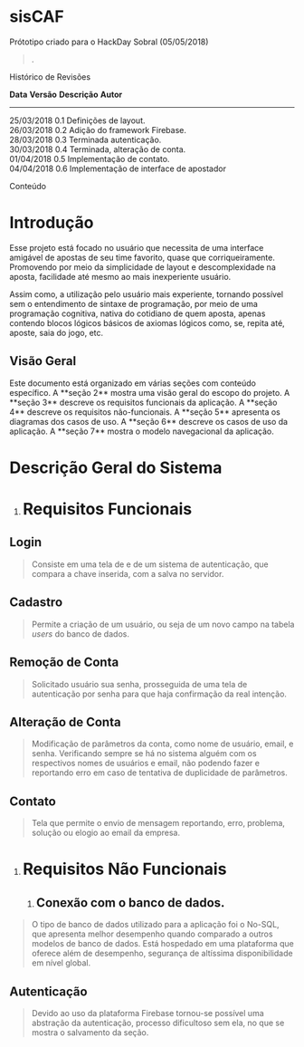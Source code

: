 # sisCAF
Prótotipo criado para o HackDay Sobral (05/05/2018)
> *.*

Histórico de Revisões

  **Data**     **Versão**   **Descrição**                             **Autor**
  ------------ ------------ ----------------------------------------- -----------
  25/03/2018   0.1          Definições de layout.                     
  26/03/2018   0.2          Adição do framework Firebase.             
  28/03/2018   0.3          Terminada autenticação.                   
  30/03/2018   0.4          Terminada, alteração de conta.            
  01/04/2018   0.5          Implementação de contato.                 
  04/04/2018   0.6          Implementação de interface de apostador   

Conteúdo

Introdução
==========

<p>Esse projeto está focado no usuário que necessita de uma interface
amigável de apostas de seu time favorito, quase que corriqueiramente.
Promovendo por meio da simplicidade de layout e descomplexidade na
aposta, facilidade até mesmo ao mais inexperiente usuário.<p/>

<p>Assim como, a utilização pelo usuário mais experiente, tornando possível
sem o entendimento de sintaxe de programação, por meio de uma
programação cognitiva, nativa do cotidiano de quem aposta, apenas
contendo blocos lógicos básicos de axiomas lógicos como, se, repita até,
aposte, saia do jogo, etc.<p/>

Visão Geral
-----------

<p>Este documento está organizado em várias
seções com conteúdo específico. A **seção 2** mostra uma visão geral do
escopo do projeto. A **seção 3** descreve os requisitos funcionais da
aplicação. A **seção 4** descreve os requisitos não-funcionais. A
**seção 5** apresenta os diagramas dos casos de uso. A **seção 6**
descreve os casos de uso da aplicação. A **seção 7** mostra o modelo
navegacional da aplicação.<p/>


Descrição Geral do Sistema
==========================

1.  Requisitos Funcionais
    =====================

 
Login
-----

> Consiste em uma tela de e de um sistema de autenticação, que compara a
> chave inserida, com a salva no servidor.

Cadastro
--------

> Permite a criação de um usuário, ou seja de um novo campo na tabela
> *users* do banco de dados.

Remoção de Conta
----------------

> Solicitado usuário sua senha, prosseguida de uma tela de autenticação
> por senha para que haja confirmação da real intenção.

Alteração de Conta
------------------

> Modificação de parâmetros da conta, como nome de usuário, email, e
> senha. Verificando sempre se há no sistema alguém com os respectivos
> nomes de usuários e email, não podendo fazer e reportando erro em caso
> de tentativa de duplicidade de parâmetros.

Contato
-------

> Tela que permite o envio de mensagem reportando, erro, problema,
> solução ou elogio ao email da empresa.

1.  Requisitos Não Funcionais
    =========================

    1.  Conexão com o banco de dados.
        -----------------------------

> O tipo de banco de dados utilizado para a aplicação foi o No-SQL, que
> apresenta melhor desempenho quando comparado a outros modelos de banco
> de dados. Está hospedado em uma plataforma que oferece além de
> desempenho, segurança de altíssima disponibilidade em nível global.

 Autenticação
-------------

> Devido ao uso da plataforma Firebase tornou-se possível uma abstração
> da autenticação, processo dificultoso sem ela, no que se mostra o
> salvamento da seção.
